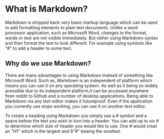 
# What is Markdown?

Markdown is stripped back very basic markup language which can be used to add formatting elements to plain text documents. Unlike a word processor application, such as Microsoft Word, changes to the format, words or text are not visible immediately. But rather using Markdown syntax and then format the text to look different. For example using symbols like "#" to add a header to some text.

## Why do we use Markdown?
There are many advantages to using Markdown instead of something like Microsoft Word. Such as, Markdown is an independent of platform which means you can use it on any operating system. As well as it being so widely acessible due to its independent platform,it can be accessed anywhere from reddit to Github and a number of desktop applications. Being able to Markdown via any text editor makes it futureproof. Even if the application you currently use stops working, you can use it on another text editor.

To create a heading using Markdown you simply use a # symbol and a space before the text you wish to turn into a header. You can add up to six # to determine which size of header you would like to use. One # would creat an "H1" which is the largest and 6"#" beaing the smallest.


